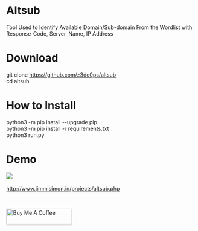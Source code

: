 # Altsub
Tool Used to Identify Available Domain/Sub-domain From the Wordlist with Response_Code, Server_Name, IP Address

# Download
  git clone https://github.com/z3dc0ps/altsub <br>
  cd altsub
  
# How to Install

  python3 -m pip install --upgrade pip <br>
  python3 -m pip install -r requirements.txt <br>
  python3 run.py
  
#  Demo
  ![](http://jimmisimon.in/projects/altsub.JPG)<br><br>
  http://www.jimmisimon.in/projects/altsub.php
 
<br>

<a href="https://www.buymeacoffee.com/jimmisimon" target="_blank"><img src="https://www.buymeacoffee.com/assets/img/custom_images/orange_img.png" alt="Buy Me A Coffee" style="height: 41px !important;width: 174px !important;box-shadow: 0px 3px 2px 0px rgba(190, 190, 190, 0.5) !important;-webkit-box-shadow: 0px 3px 2px 0px rgba(190, 190, 190, 0.5) !important;" ></a>
